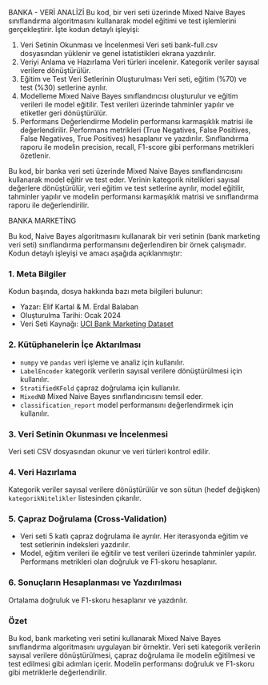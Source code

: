BANKA - VERİ ANALİZİ 
Bu kod, bir veri seti üzerinde Mixed Naive Bayes sınıflandırma algoritmasını kullanarak model eğitimi ve test işlemlerini gerçekleştirir.
İşte kodun detaylı işleyişi:

1. Veri Setinin Okunması ve İncelenmesi
Veri seti bank-full.csv dosyasından yüklenir ve genel istatistikleri ekrana yazdırılır.
2. Veriyi Anlama ve Hazırlama
Veri türleri incelenir.
Kategorik veriler sayısal verilere dönüştürülür.
3. Eğitim ve Test Veri Setlerinin Oluşturulması
Veri seti, eğitim (%70) ve test (%30) setlerine ayrılır.
4. Modelleme
Mixed Naive Bayes sınıflandırıcısı oluşturulur ve eğitim verileri ile model eğitilir.
Test verileri üzerinde tahminler yapılır ve etiketler geri dönüştürülür.
5. Performans Değerlendirme
Modelin performansı karmaşıklık matrisi ile değerlendirilir.
Performans metrikleri (True Negatives, False Positives, False Negatives, True Positives) hesaplanır ve yazdırılır.
Sınıflandırma raporu ile modelin precision, recall, F1-score gibi performans metrikleri özetlenir.


Bu kod, bir banka veri seti üzerinde Mixed Naive Bayes sınıflandırıcısını kullanarak model eğitir ve test eder.
Verinin kategorik nitelikleri sayısal değerlere dönüştürülür, veri eğitim ve test setlerine ayrılır, model eğitilir,
tahminler yapılır ve modelin performansı karmaşıklık matrisi ve sınıflandırma raporu ile değerlendirilir.

BANKA MARKETİNG

Bu kod, Naive Bayes algoritmasını kullanarak bir veri setinin (bank marketing veri seti) 
sınıflandırma performansını değerlendiren bir örnek çalışmadır.
Kodun detaylı işleyişi ve amacı aşağıda açıklanmıştır:

### 1. **Meta Bilgiler**
Kodun başında, dosya hakkında bazı meta bilgileri bulunur:
- Yazar: Elif Kartal & M. Erdal Balaban
- Oluşturulma Tarihi: Ocak 2024
- Veri Seti Kaynağı: [UCI Bank Marketing Dataset](https://archive.ics.uci.edu/dataset/222/bank+marketing)

### 2. **Kütüphanelerin İçe Aktarılması**
- `numpy` ve `pandas` veri işleme ve analiz için kullanılır.
- `LabelEncoder` kategorik verilerin sayısal verilere dönüştürülmesi için kullanılır.
- `StratifiedKFold` çapraz doğrulama için kullanılır.
- `MixedNB` Mixed Naive Bayes sınıflandırıcısını temsil eder.
- `classification_report` model performansını değerlendirmek için kullanılır.

### 3. **Veri Setinin Okunması ve İncelenmesi**
Veri seti CSV dosyasından okunur ve veri türleri kontrol edilir.

### 4. **Veri Hazırlama**
Kategorik veriler sayısal verilere dönüştürülür ve son sütun (hedef değişken) `kategorikNitelikler` listesinden çıkarılır.

### 5. **Çapraz Doğrulama (Cross-Validation)**
- Veri seti 5 katlı çapraz doğrulama ile ayrılır. Her iterasyonda eğitim ve test setlerinin indeksleri yazdırılır.
- Model, eğitim verileri ile eğitilir ve test verileri üzerinde tahminler yapılır. Performans metrikleri olan doğruluk ve F1-skoru hesaplanır.

### 6. **Sonuçların Hesaplanması ve Yazdırılması**
Ortalama doğruluk ve F1-skoru hesaplanır ve yazdırılır.

### Özet
Bu kod, bank marketing veri setini kullanarak Mixed Naive Bayes sınıflandırma algoritmasını uygulayan bir örnektir. Veri seti kategorik verilerin sayısal verilere dönüştürülmesi, çapraz doğrulama ile modelin eğitilmesi ve test edilmesi gibi adımları içerir. Modelin performansı doğruluk ve F1-skoru gibi metriklerle değerlendirilir.
